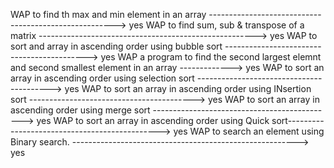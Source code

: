 WAP to find th max and min element in an array  ------------------------------------------------------> yes
WAP to find sum, sub & transpose of a matrix    ------------------------------------------------------> yes
WAP to sort and array in ascending order using bubble sort -------------------------------------------> yes
WAP a program to find the second largest elemnt and second smallest element in an array  -------------> yes
WAP to sort an array in ascending order using selection sort -----------------------------------------> yes
WAP to sort an array in ascending order using INsertion sort -----------------------------------------> yes
WAP to sort an array in ascending order using merge sort ---------------------------------------------> yes
WAP to sort an array in ascending order using Quick sort----------------------------------------------> yes
WAP to search an element using Binary search. --------------------------------------------------------> yes
